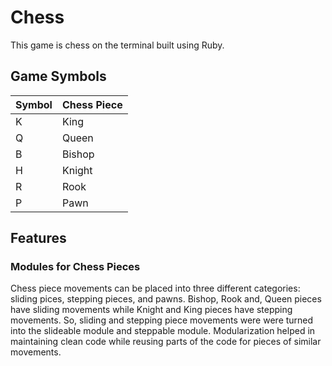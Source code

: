 # Chess
This game is chess on the terminal built using Ruby.

## Game Symbols
| Symbol  | Chess Piece |
| ------------- | ------------- |
| K  | King  |
| Q  | Queen  |
| B  | Bishop  |
| H  | Knight  |
| R  | Rook  |
| P  | Pawn  |

## Features
### Modules for Chess Pieces
Chess piece movements can be placed into three different categories: sliding pices, stepping pieces, and pawns.  Bishop, Rook and, Queen pieces have sliding movements while Knight and King pieces have stepping movements.  So, sliding and stepping piece movements were were turned into the slideable module and steppable module.  Modularization helped in maintaining clean code while reusing parts of the code for pieces of similar movements.

